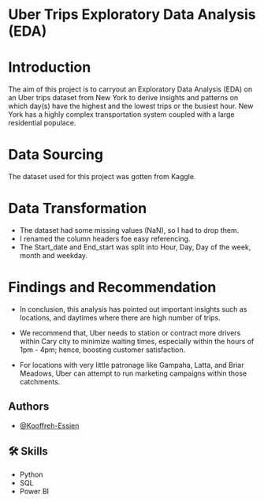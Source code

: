 
# Uber Trips Exploratory Data Analysis (EDA)

# Introduction
The aim of this project is to carryout an Exploratory Data Analysis (EDA) 
on an Uber trips dataset from New York to derive insights and patterns on
which day(s) have the highest and the lowest trips or the busiest hour. 
New York has a highly complex transportation system coupled with a large residential populace.

# Data Sourcing
The dataset used for this project was gotten from Kaggle.

# Data Transformation
- The dataset had some missing values (NaN), so I had to drop them.
- I renamed the column headers foe easy referencing.
- The Start_date and End_start was split into Hour, Day, Day of the week, month and weekday.

# Findings and Recommendation
- In conclusion, this analysis has pointed out  important insights such as locations, and daytimes where there are high number of trips.

- We recommend that, Uber needs to station or contract more drivers within Cary city to minimize waiting times, especially within the hours of 1pm - 4pm; hence, boosting customer satisfaction.

- For locations with very little patronage like Gampaha, Latta, and Briar Meadows, Uber can attempt to run marketing campaigns within those catchments.

## Authors

- [@Kooffreh-Essien](https://github.com/kooffreh-Essien)


## 🛠 Skills
- Python 
- SQL
- Power BI

